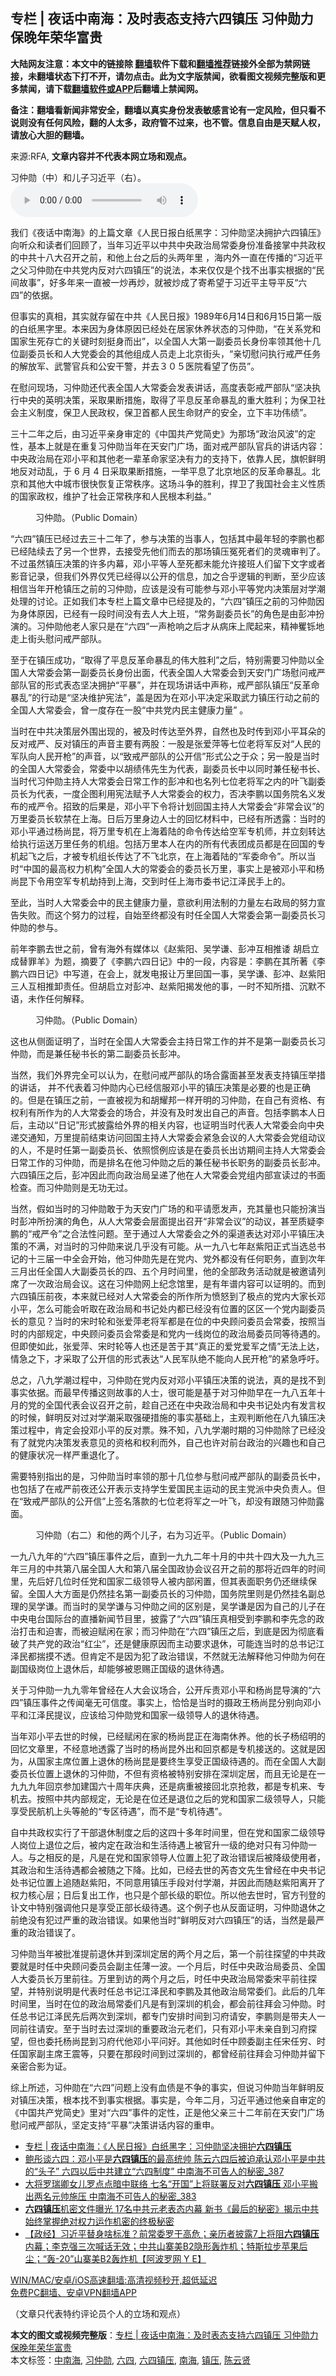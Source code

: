  <h2>专栏 | 夜话中南海：及时表态支持六四镇压 习仲勋力保晚年荣华富贵</h2> <p class="notice"><b>大陆网友注意：本文中的链接除 <a href="https://github.com/bannedbook/fanqiang" >翻墙</a>软件下载和<a href="https://github.com/killgcd/justmysocks/blob/master/README.md">翻墙推荐</a>链接外全部为禁网链接，未翻墙状态下打不开，请勿点击。此为文字版禁闻，欲看图文视频完整版和更多禁闻，请下载<a href="https://github.com/bannedbook/fanqiang">翻墙软件或APP</a>后翻墙上禁闻网。</p><p>备注：翻墙看新闻非常安全，翻墙以真实身份发表敏感言论有一定风险，但只看不说则没有任何风险，翻的人太多，政府管不过来，也不管。信息自由是天赋人权，请放心大胆的翻墙。</b></p>  <div class="entry"> <p>来源:RFA, <strong>文章内容并不代表本网立场和观点。</strong></p> <p>&#20064;&#20210;&#21195;&#65288;&#20013;&#65289;&#21644;&#20799;&#23376;&#20064;&#36817;&#24179;&#65288;&#21491;&#65289;&#12290;             <audio controls="controls" preload="metadata" src="https://www.rfa.org/mandarin/zhuanlan/yehuazhongnanhai/gx-06072021160348.html/@@stream" type="audio/mpeg"></audio></p> <p>&#25105;&#20204;&#12298;&#22812;&#35805;&#20013;&#21335;&#28023;&#12299;&#30340;&#19978;&#31687;&#25991;&#31456;&#12298;&#20154;&#27665;&#26085;&#25253;&#30333;&#32440;&#40657;&#23383;&#65306;&#20064;&#20210;&#21195;&#22362;&#20915;&#25317;&#25252;&#20845;&#22235;&#38215;&#21387;&#12299;&#21521;&#21548;&#20247;&#21644;&#35835;&#32773;&#20204;&#22238;&#39038;&#20102;&#65292;&#24403;&#24180;&#20064;&#36817;&#24179;&#20197;&#20013;&#20849;&#20013;&#22830;&#25919;&#27835;&#23616;&#24120;&#22996;&#36523;&#20221;&#20934;&#22791;&#25509;&#25484;&#20013;&#20849;&#25919;&#26435;&#30340;&#20013;&#20849;&#21313;&#20843;&#22823;&#21484;&#24320;&#20043;&#21069;&#65292;&#21644;&#20182;&#19978;&#21488;&#20043;&#21518;&#30340;&#22836;&#20004;&#24180;&#37324; &#65292;&#28023;&#20869;&#22806;&#19968;&#30452;&#22312;&#20256;&#25773;&#30340;&#8220;&#20064;&#36817;&#24179;&#20043;&#29238;&#20064;&#20210;&#21195;&#22312;&#20013;&#20849;&#20826;&#20869;&#21453;&#23545;&#20845;&#22235;&#38215;&#21387;&#8221;&#30340;&#35828;&#27861;&#65292;&#26412;&#26469;&#20165;&#20165;&#26159;&#20010;&#25214;&#19981;&#20986;&#20107;&#23454;&#26681;&#25454;&#30340;&#8220;&#27665;&#38388;&#25925;&#20107;&#8221;&#65292;&#22909;&#22810;&#24180;&#26469;&#19968;&#30452;&#34987;&#19968;&#28818;&#20877;&#28818;&#65292;&#23601;&#34987;&#28818;&#25104;&#20102;&#23492;&#24076;&#26395;&#20110;&#20064;&#36817;&#24179;&#20027;&#23548;&#24179;&#21453;&#8220;&#20845;&#22235;&#8221;&#30340;&#20381;&#25454;&#12290;</p> <p>&#20294;&#20107;&#23454;&#30340;&#30495;&#30456;&#65292;&#20854;&#23454;&#23601;&#23384;&#30041;&#22312;&#20013;&#20849;&#12298;&#20154;&#27665;&#26085;&#25253;&#12299;1989&#24180;6&#26376;14&#26085;&#21644;6&#26376;15&#26085;&#31532;&#19968;&#29256;&#30340;&#30333;&#32440;&#40657;&#23383;&#37324;&#12290;&#26412;&#26469;&#22240;&#20026;&#36523;&#20307;&#21407;&#22240;&#24050;&#32463;&#22788;&#22312;&#23621;&#23478;&#20241;&#20859;&#29366;&#24577;&#30340;&#20064;&#20210;&#21195;&#65292;&#8220;&#22312;&#20851;&#31995;&#20826;&#21644;&#22269;&#23478;&#29983;&#27515;&#23384;&#20129;&#30340;&#20851;&#38190;&#26102;&#21051;&#25402;&#36523;&#32780;&#20986;&#8221;&#65292;&#20197;&#20840;&#22269;&#20154;&#22823;&#31532;&#19968;&#21103;&#22996;&#21592;&#38271;&#36523;&#20221;&#29575;&#39046;&#20854;&#20182;&#21313;&#20960;&#20301;&#21103;&#22996;&#21592;&#38271;&#21644;&#20154;&#22823;&#20826;&#22996;&#20250;&#30340;&#20854;&#20182;&#32452;&#25104;&#20154;&#21592;&#36208;&#19978;&#21271;&#20140;&#34903;&#22836;&#65292;&#8220;&#20146;&#20999;&#24944;&#38382;&#25191;&#34892;&#25106;&#20005;&#20219;&#21153;&#30340;&#35299;&#25918;&#20891;&#12289;&#27494;&#35686;&#23448;&#20853;&#21644;&#20844;&#23433;&#24178;&#35686;&#65292;&#24182;&#21435;&#65299;&#65296;&#65301;&#21307;&#38498;&#30475;&#26395;&#20102;&#20260;&#21592;&#8221;&#12290;</p> <p>&#22312;&#24944;&#38382;&#29616;&#22330;&#65292;&#20064;&#20210;&#21195;&#36824;&#20195;&#34920;&#20840;&#22269;&#20154;&#22823;&#24120;&#22996;&#20250;&#21457;&#34920;&#35762;&#35805;&#65292;&#39640;&#24230;&#34920;&#24432;&#25106;&#20005;&#37096;&#38431;&#8220;&#22362;&#20915;&#25191;&#34892;&#20013;&#22830;&#30340;&#33521;&#26126;&#20915;&#31574;&#65292;&#37319;&#21462;&#26524;&#26029;&#25514;&#26045;&#65292;&#21462;&#24471;&#20102;&#24179;&#24687;&#21453;&#38761;&#21629;&#26292;&#20081;&#30340;&#37325;&#22823;&#32988;&#21033;&#65307;&#20026;&#20445;&#21355;&#31038;&#20250;&#20027;&#20041;&#21046;&#24230;&#65292;&#20445;&#21355;&#20154;&#27665;&#25919;&#26435;&#65292;&#20445;&#21355;&#39318;&#37117;&#20154;&#27665;&#29983;&#21629;&#36130;&#20135;&#30340;&#23433;&#20840;&#65292;&#31435;&#19979;&#20016;&#21151;&#20255;&#32489;&#8221;&#12290;</p> <p>&#19977;&#21313;&#20108;&#24180;&#20043;&#21518;&#65292;&#30001;&#20064;&#36817;&#24179;&#20146;&#36523;&#23457;&#23450;&#30340;&#12298;&#20013;&#22269;&#20849;&#20135;&#20826;&#31616;&#21490;&#12299;&#20026;&#37027;&#22330;&#8220;&#25919;&#27835;&#39118;&#27874;&#8221;&#30340;&#23450;&#24615;&#65292;&#22522;&#26412;&#19978;&#23601;&#26159;&#22312;&#37325;&#22797;&#20064;&#20210;&#21195;&#24403;&#24180;&#22312;&#22825;&#23433;&#38376;&#24191;&#22330;&#65292;&#38754;&#23545;&#25106;&#20005;&#37096;&#38431;&#23448;&#20853;&#30340;&#35762;&#35805;&#20869;&#23481;&#65306;&#20013;&#22830;&#25919;&#27835;&#23616;&#22312;&#37011;&#23567;&#24179;&#21644;&#20854;&#20182;&#32769;&#19968;&#36744;&#38761;&#21629;&#23478;&#22362;&#20915;&#26377;&#21147;&#30340;&#25903;&#25345;&#19979;&#65292;&#20381;&#38752;&#20154;&#27665;&#65292;&#26071;&#24092;&#40092;&#26126;&#22320;&#21453;&#23545;&#21160;&#20081;&#65292;&#20110; 6 &#26376; 4 &#26085;&#37319;&#21462;&#26524;&#26029;&#25514;&#26045;&#65292;&#19968;&#20030;&#24179;&#24687;&#20102;&#21271;&#20140;&#22320;&#21306;&#30340;&#21453;&#38761;&#21629;&#26292;&#20081;&#12290;&#21271;&#20140;&#21644;&#20854;&#20182;&#22823;&#20013;&#22478;&#24066;&#24456;&#24555;&#24674;&#22797;&#27491;&#24120;&#31209;&#24207;&#12290;&#36825;&#22330;&#26007;&#20105;&#30340;&#32988;&#21033;&#65292;&#25421;&#21355;&#20102;&#25105;&#22269;&#31038;&#20250;&#20027;&#20041;&#24615;&#36136;&#30340;&#22269;&#23478;&#25919;&#26435;&#65292;&#32500;&#25252;&#20102;&#31038;&#20250;&#27491;&#24120;&#31209;&#24207;&#21644;&#20154;&#27665;&#26681;&#26412;&#21033;&#30410;&#12290;&#8221;</p>  <p><figure> <figcaption>&#20064;&#20210;&#21195;&#12290;&#65288;Public Domain&#65289;</figcaption></figure> <p>&#8220;&#20845;&#22235;&#8221;&#38215;&#21387;&#24050;&#32463;&#36807;&#21435;&#19977;&#21313;&#20108;&#24180;&#20102;&#65292;&#21442;&#19982;&#20915;&#31574;&#30340;&#24403;&#20107;&#20154;&#65292;&#21253;&#25324;&#20854;&#20013;&#26368;&#24180;&#36731;&#30340;&#26446;&#40527;&#20063;&#37117;&#24050;&#32463;&#38470;&#32493;&#21435;&#20102;&#21478;&#19968;&#20010;&#19990;&#30028;&#65292;&#21435;&#25509;&#21463;&#20808;&#20182;&#20204;&#32780;&#21435;&#30340;&#37027;&#22330;&#38215;&#21387;&#20900;&#27515;&#32773;&#20204;&#30340;&#28789;&#39746;&#23457;&#21028;&#20102;&#12290;&#19981;&#36807;&#34429;&#28982;&#38215;&#21387;&#20915;&#31574;&#30340;&#35768;&#22810;&#20869;&#24149;&#65292;&#37011;&#23567;&#24179;&#31561;&#20154;&#33267;&#27515;&#37117;&#26410;&#33021;&#20801;&#35768;&#25509;&#29677;&#20154;&#20204;&#30041;&#19979;&#25991;&#23383;&#25110;&#32773;&#24433;&#38899;&#35760;&#24405;&#65292;&#20294;&#25105;&#20204;&#22806;&#30028;&#20165;&#20973;&#24050;&#32463;&#24471;&#20197;&#20844;&#24320;&#30340;&#20449;&#24687;&#65292;&#21152;&#20043;&#21512;&#20046;&#36923;&#36753;&#30340;&#21028;&#26029;&#65292;&#33267;&#23569;&#24212;&#35813;&#30456;&#20449;&#24403;&#24180;&#24320;&#26538;&#38215;&#21387;&#20043;&#21069;&#30340;&#20064;&#20210;&#21195;&#65292;&#24212;&#35813;&#26159;&#27809;&#26377;&#21487;&#33021;&#21442;&#19982;&#37011;&#23567;&#24179;&#31561;&#20826;&#20869;&#20915;&#31574;&#23618;&#23545;&#23398;&#28526;&#22788;&#29702;&#30340;&#35752;&#35770;&#12290;&#27491;&#22914;&#25105;&#20204;&#26412;&#19987;&#26639;&#19978;&#31687;&#25991;&#31456;&#20013;&#24050;&#32463;&#25552;&#21450;&#30340;&#65292;&#8220;&#20845;&#22235;&#8221;&#38215;&#21387;&#20043;&#21069;&#30340;&#20064;&#20210;&#21195;&#22240;&#20026;&#36523;&#20307;&#21407;&#22240;&#65292;&#24050;&#32463;&#26377;&#19968;&#27573;&#26102;&#38388;&#27809;&#26377;&#21435;&#20154;&#22823;&#19978;&#29677;&#65292;&#8220;&#24120;&#21153;&#21103;&#22996;&#21592;&#38271;&#8221;&#30340;&#35282;&#33394;&#26159;&#30001;&#24429;&#20914;&#25198;&#28436;&#30340;&#12290;&#20064;&#20210;&#21195;&#20182;&#32769;&#20154;&#23478;&#21482;&#26159;&#22312;&#8220;&#20845;&#22235;&#8221;&#19968;&#22768;&#26538;&#21709;&#20043;&#21518;&#25165;&#20174;&#30149;&#24202;&#19978;&#29228;&#36215;&#26469;&#65292;&#31934;&#31070;&#30669;&#38084;&#22320;&#36208;&#19978;&#34903;&#22836;&#24944;&#38382;&#25106;&#20005;&#37096;&#38431;&#12290;</p> <p>&#33267;&#20110;&#22312;&#38215;&#21387;&#25104;&#21151;&#65292;&#8220;&#21462;&#24471;&#20102;&#24179;&#24687;&#21453;&#38761;&#21629;&#26292;&#20081;&#30340;&#20255;&#22823;&#32988;&#21033;&#8221;&#20043;&#21518;&#65292;&#29305;&#21035;&#38656;&#35201;&#20064;&#20210;&#21195;&#20197;&#20840;&#22269;&#20154;&#22823;&#24120;&#22996;&#20250;&#31532;&#19968;&#21103;&#22996;&#21592;&#38271;&#36523;&#20221;&#20986;&#38754;&#65292;&#20195;&#34920;&#20840;&#22269;&#20154;&#22823;&#24120;&#22996;&#20250;&#21040;&#22825;&#23433;&#38376;&#24191;&#22330;&#24944;&#38382;&#25106;&#20005;&#37096;&#38431;&#23448;&#30340;&#24418;&#24335;&#34920;&#24577;&#22362;&#20915;&#25317;&#25252;&#8220;&#24179;&#26292;&#8221;&#65292;&#24182;&#22312;&#29616;&#22330;&#35762;&#35805;&#20013;&#22768;&#31216;&#65292;&#25106;&#20005;&#37096;&#38431;&#38215;&#21387;&#8220;&#21453;&#38761;&#21629;&#26292;&#20081;&#8221;&#30340;&#34892;&#21160;&#26159;&#8220;&#22362;&#20915;&#32500;&#25252;&#23466;&#27861;&#8221;&#65292;&#30422;&#26159;&#22240;&#20026;&#22312;&#37011;&#23567;&#24179;&#20915;&#23450;&#37319;&#21462;&#27494;&#21147;&#38215;&#21387;&#34892;&#21160;&#20043;&#21069;&#30340;&#20840;&#22269;&#20154;&#22823;&#24120;&#22996;&#20250;&#65292;&#26366;&#19968;&#24230;&#23384;&#22312;&#19968;&#32929;&#8220;&#20013;&#20849;&#20826;&#20869;&#27665;&#20027;&#20581;&#24247;&#21147;&#37327;&#8221; &#12290;</p> <p>&#24403;&#26102;&#22312;&#20013;&#20849;&#20915;&#31574;&#23618;&#22806;&#22260;&#20986;&#29616;&#30340;&#65292;&#34987;&#21450;&#26102;&#20256;&#36798;&#33267;&#22806;&#30028;&#65292;&#33258;&#28982;&#20063;&#21450;&#26102;&#20256;&#21040;&#37011;&#23567;&#24179;&#32819;&#26421;&#30340;&#21453;&#23545;&#25106;&#20005;&#12289;&#21453;&#23545;&#38215;&#21387;&#30340;&#22768;&#38899;&#20027;&#35201;&#26377;&#20004;&#32929;&#65306;&#19968;&#32929;&#26159;&#24352;&#29233;&#33805;&#31561;&#19971;&#20301;&#32769;&#23558;&#20891;&#21453;&#23545;&#8220;&#20154;&#27665;&#30340;&#20891;&#38431;&#21521;&#20154;&#27665;&#24320;&#26538;&#8221;&#30340;&#22768;&#38899;&#65292;&#20197;&#8220;&#33268;&#25106;&#20005;&#37096;&#38431;&#30340;&#20844;&#24320;&#20449;&#8221;&#24418;&#24335;&#20844;&#20043;&#20110;&#20247;&#65307;&#21478;&#19968;&#32929;&#26159;&#24403;&#26102;&#30340;&#20840;&#22269;&#20154;&#22823;&#24120;&#22996;&#20250;&#65292;&#24120;&#22996;&#20013;&#20197;&#32993;&#32489;&#20255;&#20808;&#29983;&#20026;&#20195;&#34920;&#65292;&#21103;&#22996;&#21592;&#38271;&#20013;&#20197;&#21516;&#26102;&#20860;&#20219;&#31192;&#20070;&#38271;&#12289;&#24403;&#26102;&#20195;&#20064;&#20210;&#21195;&#20027;&#25345;&#20154;&#22823;&#24120;&#22996;&#20250;&#26085;&#24120;&#24037;&#20316;&#30340;&#24429;&#20914;&#21644;&#20063;&#21517;&#21015;&#19971;&#20301;&#32769;&#23558;&#20891;&#20043;&#20869;&#30340;&#21494;&#39134;&#21103;&#22996;&#21592;&#38271;&#20026;&#20195;&#34920;&#65292;&#19968;&#24230;&#20225;&#22270;&#21033;&#29992;&#23466;&#27861;&#36171;&#20104;&#20154;&#22823;&#24120;&#22996;&#20250;&#30340;&#26435;&#21147;&#65292;&#21542;&#20915;&#26446;&#40527;&#20197;&#22269;&#21153;&#38498;&#21517;&#20041;&#21457;&#24067;&#30340;&#25106;&#20005;&#20196;&#12290;&#25307;&#33268;&#30340;&#21518;&#26524;&#26159;&#65292;&#37011;&#23567;&#24179;&#19979;&#20196;&#23558;&#35745;&#21010;&#22238;&#22269;&#20027;&#25345;&#20154;&#22823;&#24120;&#22996;&#20250;&#8220;&#38750;&#24120;&#20250;&#35758;&#8221;&#30340;&#19975;&#37324;&#22996;&#21592;&#38271;&#36719;&#31105;&#22312;&#19978;&#28023;&#12290;&#26085;&#21518;&#19975;&#37324;&#36523;&#36793;&#20154;&#22763;&#30340;&#22238;&#24518;&#26448;&#26009;&#20013;&#65292;&#24050;&#32463;&#26377;&#25152;&#36879;&#38706;&#65306;&#24403;&#26102;&#30340;&#37011;&#23567;&#24179;&#36890;&#36807;&#26472;&#23578;&#26118;&#65292;&#23558;&#19975;&#37324;&#19987;&#26426;&#22312;&#19978;&#28023;&#30528;&#38470;&#30340;&#21629;&#20196;&#20256;&#36798;&#32473;&#31354;&#20891;&#19987;&#26426;&#24072;&#65292;&#24182;&#31435;&#21051;&#36716;&#36798;&#32473;&#25191;&#34892;&#36816;&#36865;&#19975;&#37324;&#20219;&#21153;&#30340;&#26426;&#32452;&#12290;&#21253;&#25324;&#19975;&#37324;&#26412;&#20154;&#22312;&#20869;&#30340;&#25152;&#26377;&#20195;&#34920;&#22242;&#25104;&#21592;&#37117;&#26159;&#22312;&#22238;&#22269;&#30340;&#19987;&#26426;&#36215;&#39134;&#20043;&#21518;&#65292;&#25165;&#34987;&#19987;&#26426;&#32452;&#38271;&#20256;&#36798;&#20102;&#19981;&#39134;&#21271;&#20140;&#65292;&#22312;&#19978;&#28023;&#30528;&#38470;&#30340;&#8220;&#20891;&#22996;&#21629;&#20196;&#8221;&#12290;&#25152;&#20197;&#24403;&#26102;&#8220;&#20013;&#22269;&#30340;&#26368;&#39640;&#26435;&#21147;&#26426;&#26500;&#8221;&#20840;&#22269;&#20154;&#22823;&#30340;&#24120;&#22996;&#20250;&#30340;&#22996;&#21592;&#38271;&#19975;&#37324;&#65292;&#20107;&#23454;&#19978;&#26159;&#34987;&#37011;&#23567;&#24179;&#21644;&#26472;&#23578;&#26118;&#19979;&#20196;&#29992;&#31354;&#20891;&#19987;&#26426;&#21163;&#25345;&#21040;&#19978;&#28023;&#65292;&#20132;&#21040;&#26102;&#20219;&#19978;&#28023;&#24066;&#22996;&#20070;&#35760;&#27743;&#27901;&#27665;&#25163;&#19978;&#30340;&#12290;</p> <p>&#33267;&#27492;&#65292;&#24403;&#26102;&#20154;&#22823;&#24120;&#22996;&#20250;&#20013;&#30340;&#27665;&#20027;&#20581;&#24247;&#21147;&#37327;&#65292;&#24847;&#27442;&#21033;&#29992;&#27861;&#21046;&#30340;&#21147;&#37327;&#24038;&#21491;&#25919;&#23616;&#30340;&#21162;&#21147;&#23459;&#21578;&#22833;&#36133;&#12290;&#32780;&#36825;&#20010;&#21162;&#21147;&#30340;&#36807;&#31243;&#65292;&#33258;&#22987;&#33267;&#32456;&#37117;&#27809;&#26377;&#26102;&#20219;&#20840;&#22269;&#20154;&#22823;&#24120;&#22996;&#20250;&#31532;&#19968;&#21103;&#22996;&#21592;&#38271;&#20064;&#20210;&#21195;&#30340;&#21442;&#19982;&#12290;</p> <p>&#21069;&#24180;&#26446;&#40527;&#21435;&#19990;&#20043;&#21069;&#65292;&#26366;&#26377;&#28023;&#22806;&#26377;&#23186;&#20307;&#20197;&#12298;&#36213;&#32043;&#38451;&#12289;&#21556;&#23398;&#35878;&#12289;&#24429;&#20914;&#20114;&#30456;&#25512;&#35839; &#32993;&#21551;&#31435;&#25104;&#26367;&#32618;&#32650;&#12299;&#20026;&#39064;&#65292;&#25688;&#35201;&#20102;&#12298;&#26446;&#40527;&#20845;&#22235;&#26085;&#35760;&#12299;&#20013;&#30340;&#19968;&#27573;&#65292;&#20869;&#23481;&#26159;&#65306;&#26446;&#40527;&#22312;&#20854;&#25152;&#33879;&#12298;&#26446;&#40527;&#20845;&#22235;&#26085;&#35760;&#12299;&#20013;&#20889;&#36947;&#65292;&#22312;&#20250;&#19978;&#65292;&#23601;&#21457;&#30005;&#25253;&#35753;&#19975;&#37324;&#22238;&#22269;&#19968;&#20107;&#65292;&#21556;&#23398;&#35878;&#12289;&#24429;&#20914;&#12289;&#36213;&#32043;&#38451;&#19977;&#20154;&#20114;&#30456;&#25512;&#21368;&#36131;&#20219;&#12290;&#20294;&#32993;&#21551;&#31435;&#23545;&#24429;&#20914;&#12289;&#36213;&#32043;&#38451;&#25581;&#21457;&#20182;&#30340;&#20107;&#65292;&#19968;&#26102;&#19981;&#30693;&#25152;&#25514;&#12289;&#27785;&#40664;&#19981;&#35821;&#65292;&#26410;&#20316;&#20219;&#20309;&#35299;&#37322;&#12290;</p> <p><figure> <figcaption>&#20064;&#20210;&#21195;&#12290;&#65288;Public Domain&#65289;</figcaption></figure> <p>&#36825;&#20063;&#20174;&#20391;&#38754;&#35777;&#26126;&#20102;&#65292;&#24403;&#26102;&#22312;&#20840;&#22269;&#20154;&#22823;&#24120;&#22996;&#20250;&#20027;&#25345;&#26085;&#24120;&#24037;&#20316;&#30340;&#24182;&#19981;&#26159;&#31532;&#19968;&#21103;&#22996;&#21592;&#38271;&#20064;&#20210;&#21195;&#65292;&#32780;&#26159;&#20860;&#20219;&#31192;&#20070;&#38271;&#30340;&#31532;&#20108;&#21103;&#22996;&#21592;&#38271;&#24429;&#20914;&#12290;</p>  <p>&#24403;&#28982;&#65292;&#25105;&#20204;&#22806;&#30028;&#23436;&#20840;&#21487;&#20197;&#35748;&#20026;&#65292;&#22312;&#24944;&#38382;&#25106;&#20005;&#37096;&#38431;&#30340;&#22330;&#21512;&#38706;&#38754;&#29978;&#33267;&#21457;&#34920;&#25903;&#25345;&#38215;&#21387;&#20030;&#25514;&#30340;&#35762;&#35805;&#65292; &#24182;&#19981;&#20195;&#34920;&#30528;&#20064;&#20210;&#21195;&#20869;&#24515;&#24050;&#32463;&#20449;&#26381;&#37011;&#23567;&#24179;&#30340;&#38215;&#21387;&#20915;&#31574;&#26159;&#24517;&#35201;&#30340;&#20063;&#26159;&#27491;&#30830;&#30340;&#12290;&#20294;&#26159;&#22312;&#38215;&#21387;&#20043;&#21069;&#65292;&#19968;&#30452;&#34987;&#35270;&#20026;&#21644;&#32993;&#32768;&#37030;&#19968;&#26679;&#24320;&#26126;&#30340;&#20064;&#20210;&#21195;&#65292;&#22312;&#33258;&#24049;&#26377;&#36164;&#26684;&#12289;&#26377;&#26435;&#21033;&#26377;&#25152;&#20316;&#20026;&#30340;&#20154;&#22823;&#24120;&#22996;&#20250;&#30340;&#22330;&#21512;&#65292;&#24182;&#27809;&#26377;&#21450;&#26102;&#21457;&#20986;&#33258;&#24049;&#30340;&#22768;&#38899;&#12290;&#21253;&#25324;&#26446;&#40527;&#26412;&#20154;&#26085;&#21518;&#65292;&#20027;&#21160;&#20197;&#8220;&#26085;&#35760;&#8221;&#24418;&#24335;&#25259;&#38706;&#32473;&#22806;&#30028;&#30340;&#30456;&#20851;&#20869;&#23481;&#65292;&#20063;&#35777;&#26126;&#24403;&#26102;&#20195;&#34920;&#20154;&#22823;&#24120;&#22996;&#20250;&#21521;&#20013;&#22830;&#36882;&#20132;&#36890;&#30693;&#65292;&#19975;&#37324;&#25552;&#21069;&#32467;&#26463;&#35775;&#38382;&#22238;&#22269;&#20027;&#25345;&#20154;&#22823;&#24120;&#22996;&#20250;&#32039;&#24613;&#20250;&#35758;&#30340;&#20154;&#22823;&#24120;&#22996;&#20250;&#20826;&#32452;&#21160;&#35758;&#30340;&#20154;&#65292;&#19981;&#26159;&#26102;&#20219;&#31532;&#19968;&#21103;&#22996;&#21592;&#38271;&#12289;&#20381;&#29031;&#24815;&#20363;&#24212;&#35813;&#26159;&#22312;&#22996;&#21592;&#38271;&#20986;&#35775;&#26399;&#38388;&#20027;&#25345;&#20154;&#22823;&#24120;&#22996;&#20250;&#26085;&#24120;&#24037;&#20316;&#30340;&#20064;&#20210;&#21195;&#65292;&#32780;&#26159;&#25490;&#21517;&#22312;&#20182;&#20064;&#20210;&#21195;&#20043;&#21518;&#30340;&#20860;&#20219;&#31192;&#20070;&#38271;&#32844;&#21153;&#30340;&#21103;&#22996;&#21592;&#38271;&#24429;&#20914;&#12290;&#20845;&#22235;&#38215;&#21387;&#20043;&#21518;&#65292;&#24429;&#20914;&#22240;&#27492;&#32780;&#21521;&#25919;&#27835;&#23616;&#21576;&#36882;&#20102;&#20182;&#22312;&#20154;&#22823;&#24120;&#22996;&#20250;&#20826;&#32452;&#20869;&#37096;&#23459;&#35835;&#36807;&#30340;&#20070;&#38754;&#26816;&#26597;&#12290;&#32780;&#20064;&#20210;&#21195;&#21017;&#26159;&#26080;&#21151;&#26080;&#36807;&#12290;</p> <p>&#24403;&#28982;&#65292;&#20551;&#22914;&#24403;&#26102;&#30340;&#20064;&#20210;&#21195;&#25954;&#20110;&#20026;&#22825;&#23433;&#38376;&#24191;&#22330;&#30340;&#21644;&#24179;&#35831;&#24895;&#21457;&#22768;&#65292;&#20805;&#20854;&#37327;&#20063;&#21482;&#33021;&#25198;&#28436;&#24403;&#26102;&#24429;&#20914;&#25152;&#25198;&#28436;&#30340;&#35282;&#33394;&#65292;&#20174;&#20154;&#22823;&#24120;&#22996;&#20250;&#23618;&#38754;&#25552;&#20986;&#21484;&#24320;&#8220;&#38750;&#24120;&#20250;&#35758;&#8221;&#30340;&#21160;&#35758;&#65292;&#29978;&#33267;&#36136;&#30097;&#26446;&#40527;&#30340;&#8220;&#25106;&#20005;&#20196;&#8221;&#20043;&#21512;&#27861;&#24615;&#38382;&#39064;&#12290;&#33267;&#20110;&#36890;&#36807;&#20154;&#22823;&#24120;&#22996;&#20250;&#20043;&#22806;&#30340;&#28192;&#36947;&#34920;&#36798;&#23545;&#37011;&#23567;&#24179;&#38215;&#21387;&#20915;&#31574;&#30340;&#19981;&#28385;&#65292;&#23545;&#24403;&#26102;&#30340;&#20064;&#20210;&#21195;&#26469;&#35828;&#20960;&#20046;&#27809;&#26377;&#21487;&#33021;&#12290;&#20174;&#19968;&#20061;&#20843;&#19971;&#24180;&#36213;&#32043;&#38451;&#27491;&#24335;&#24403;&#36873;&#24635;&#20070;&#35760;&#30340;&#21313;&#19977;&#23626;&#19968;&#20013;&#20840;&#20250;&#24320;&#22987;&#65292;&#20182;&#20064;&#20210;&#21195;&#20808;&#26159;&#22312;&#20826;&#20869;&#12289;&#20826;&#22806;&#37117;&#27809;&#26377;&#20219;&#20309;&#32844;&#21153;&#65292;&#30452;&#21040;&#27425;&#24180;&#19977;&#26376;&#20986;&#20219;&#20840;&#22269;&#20154;&#22823;&#21103;&#22996;&#21592;&#38271;&#30340;&#22235;&#12289;&#20116;&#20010;&#26376;&#26102;&#38388;&#37324;&#65292;&#20182;&#30340;&#20840;&#37096;&#25919;&#21153;&#27963;&#21160;&#23601;&#26159;&#34987;&#36992;&#35831;&#21015;&#24109;&#20102;&#19968;&#27425;&#25919;&#27835;&#23616;&#20250;&#35758;&#12290;&#36825;&#22312;&#20064;&#20210;&#21195;&#32593;&#19978;&#32426;&#24565;&#39302;&#37324;&#65292;&#26159;&#26377;&#24180;&#35889;&#20869;&#23481;&#21487;&#20197;&#35777;&#26126;&#30340;&#12290;&#32780;&#21040;&#20845;&#22235;&#38215;&#21387;&#21069;&#22812;&#65292;&#26412;&#26469;&#23601;&#24050;&#32463;&#23545;&#20154;&#22823;&#24120;&#22996;&#20250;&#30340;&#25152;&#20316;&#25152;&#20026;&#24868;&#24594;&#21040;&#20102;&#26497;&#28857;&#30340;&#20826;&#20869;&#22823;&#23478;&#38271;&#37011;&#23567;&#24179;&#65292;&#24590;&#20040;&#21487;&#33021;&#20250;&#21548;&#21462;&#22312;&#25919;&#27835;&#23616;&#21644;&#20070;&#35760;&#22788;&#20869;&#37117;&#24050;&#32463;&#27809;&#26377;&#20301;&#32622;&#30340;&#21306;&#21306;&#19968;&#20010;&#20826;&#20869;&#21103;&#22996;&#21592;&#38271;&#30340;&#24847;&#35265;&#65311;&#24403;&#26102;&#30340;&#23435;&#26102;&#36718;&#21644;&#24352;&#29233;&#33805;&#32769;&#23558;&#20891;&#37117;&#26159;&#22312;&#20301;&#30340;&#20013;&#22830;&#39038;&#38382;&#22996;&#21592;&#20250;&#24120;&#22996;&#65292;&#25353;&#29031;&#24403;&#26102;&#30340;&#20869;&#37096;&#35268;&#23450;&#65292;&#20013;&#22830;&#39038;&#38382;&#22996;&#21592;&#20250;&#24120;&#22996;&#26159;&#21644;&#20826;&#20869;&#19968;&#32447;&#23703;&#20301;&#30340;&#25919;&#27835;&#23616;&#22996;&#21592;&#21516;&#31561;&#24453;&#36935;&#30340;&#12290;&#20294;&#21363;&#20351;&#22914;&#27492;&#65292;&#24352;&#29233;&#33805;&#12289;&#23435;&#26102;&#36718;&#31561;&#20154;&#20063;&#36824;&#26159;&#33510;&#20110;&#20854;&#8220;&#30495;&#27491;&#30340;&#29233;&#20826;&#29233;&#20891;&#20043;&#24773;&#8221;&#26080;&#27861;&#19978;&#36798;&#65292;&#24773;&#24613;&#20043;&#19979;&#65292;&#25165;&#37319;&#21462;&#20102;&#20844;&#24320;&#20449;&#30340;&#24418;&#24335;&#34920;&#36798;&#8220;&#20154;&#27665;&#20891;&#38431;&#32477;&#19981;&#33021;&#21521;&#20154;&#27665;&#24320;&#26538;&#8221;&#30340;&#32039;&#24613;&#21628;&#21505;&#12290;</p> <p>&#24635;&#20043;&#65292;&#20843;&#20061;&#23398;&#28526;&#36807;&#31243;&#20013;&#65292;&#20064;&#20210;&#21195;&#22312;&#20826;&#20869;&#21453;&#23545;&#37011;&#23567;&#24179;&#38215;&#21387;&#20915;&#31574;&#30340;&#35828;&#27861;&#65292;&#30495;&#30340;&#26159;&#25214;&#19981;&#21040;&#20107;&#23454;&#20381;&#25454;&#12290;&#32780;&#26368;&#26089;&#20256;&#25773;&#36825;&#21017;&#25925;&#20107;&#30340;&#20154;&#22763;&#65292;&#24456;&#21487;&#33021;&#26159;&#22522;&#20110;&#23545;&#20064;&#20210;&#21195;&#26089;&#22312;&#19968;&#20061;&#20843;&#20116;&#24180;&#21313;&#26376;&#30340;&#20826;&#30340;&#20840;&#22269;&#20195;&#34920;&#20250;&#35758;&#21484;&#24320;&#20043;&#21069;&#65292;&#36225;&#33258;&#24049;&#36824;&#22312;&#20013;&#22830;&#25919;&#27835;&#23616;&#21644;&#20013;&#22830;&#20070;&#35760;&#22788;&#20869;&#26377;&#21457;&#35328;&#26435;&#30340;&#26102;&#20505;&#65292;&#40092;&#26126;&#21453;&#23545;&#36807;&#23545;&#23398;&#28526;&#37319;&#21462;&#24378;&#30828;&#25514;&#26045;&#30340;&#20107;&#23454;&#22522;&#30784;&#19978;&#65292;&#20027;&#35266;&#21028;&#26029;&#20182;&#22312;&#20843;&#20061;&#38215;&#21387;&#20915;&#31574;&#36807;&#31243;&#20013;&#65292;&#32943;&#23450;&#20250;&#25237;&#37011;&#23567;&#24179;&#30340;&#21453;&#23545;&#31080;&#12290;&#27530;&#19981;&#30693;&#65292;&#20843;&#20061;&#23398;&#28526;&#26102;&#26399;&#30340;&#20064;&#20210;&#21195;&#38500;&#20102;&#24050;&#32463;&#27809;&#26377;&#20102;&#23601;&#20826;&#20869;&#20915;&#31574;&#21457;&#34920;&#24847;&#35265;&#30340;&#36164;&#26684;&#21644;&#26435;&#21033;&#32780;&#22806;&#65292;&#33258;&#24049;&#20063;&#35768;&#23545;&#21069;&#21488;&#25919;&#27835;&#30340;&#20852;&#36259;&#20063;&#21644;&#33258;&#24049;&#30340;&#20581;&#24247;&#29366;&#20917;&#19968;&#26679;&#20005;&#37325;&#36864;&#21270;&#20102;&#12290;</p> <p>&#38656;&#35201;&#29305;&#21035;&#25351;&#20986;&#30340;&#26159;&#65292;&#20064;&#20210;&#21195;&#24403;&#26102;&#29575;&#39046;&#30340;&#37027;&#21313;&#20960;&#20301;&#21442;&#19982;&#24944;&#38382;&#25106;&#20005;&#37096;&#38431;&#30340;&#21103;&#22996;&#21592;&#38271;&#20013;&#65292;&#20063;&#21253;&#25324;&#20102;&#22312;&#25106;&#20005;&#21069;&#22812;&#36824;&#20844;&#24320;&#34920;&#31034;&#25903;&#25345;&#23398;&#29983;&#29233;&#22269;&#27665;&#20027;&#36816;&#21160;&#30340;&#27665;&#20027;&#20826;&#27966;&#20013;&#22830;&#36127;&#36131;&#20154;&#12290;&#20294;&#22312;&#8220;&#33268;&#25106;&#20005;&#37096;&#38431;&#30340;&#20844;&#24320;&#20449;&#8221;&#19978;&#31614;&#21517;&#33853;&#27454;&#30340;&#19971;&#20301;&#32769;&#23558;&#20891;&#20043;&#19968;&#21494;&#39134;&#65292;&#21364;&#27809;&#26377;&#36319;&#38543;&#20064;&#20210;&#21195;&#38706;&#38754;&#12290;</p> <p><figure> <figcaption>&#20064;&#20210;&#21195;&#65288;&#21491;&#20108;&#65289;&#21644;&#20182;&#30340;&#20004;&#20010;&#20799;&#23376;&#65292;&#21491;&#20026;&#20064;&#36817;&#24179;&#12290;&#65288;Public Domain&#65289;</figcaption></figure> <p>&#19968;&#20061;&#20843;&#20061;&#24180;&#30340;&#8220;&#20845;&#22235;&#8221;&#38215;&#21387;&#20107;&#20214;&#20043;&#21518;&#65292;&#30452;&#21040;&#19968;&#20061;&#20061;&#20108;&#24180;&#21313;&#26376;&#30340;&#20013;&#20849;&#21313;&#22235;&#22823;&#21450;&#19968;&#20061;&#20061;&#19977;&#24180;&#19977;&#26376;&#30340;&#20013;&#20849;&#31532;&#20843;&#23626;&#20840;&#22269;&#20154;&#22823;&#21644;&#31532;&#20843;&#23626;&#20840;&#22269;&#25919;&#21327;&#20250;&#35758;&#21484;&#24320;&#20043;&#21069;&#30340;&#37027;&#23558;&#36817;&#22235;&#24180;&#30340;&#26102;&#38388;&#37324;&#65292;&#20808;&#21518;&#22909;&#20960;&#20301;&#26102;&#20219;&#20826;&#21644;&#22269;&#23478;&#20108;&#32423;&#39046;&#23548;&#20154;&#34987;&#20869;&#37096;&#38386;&#32622;&#65292;&#20294;&#20854;&#34920;&#38754;&#32844;&#21153;&#20173;&#36824;&#32487;&#32493;&#20445;&#30041;&#12290;&#20840;&#22269;&#20154;&#22823;&#26041;&#38754;&#26159;&#20173;&#28982;&#25346;&#21517;&#31532;&#19968;&#21103;&#22996;&#21592;&#38271;&#30340;&#20064;&#20210;&#21195;&#65292;&#22269;&#21153;&#38498;&#37324;&#21017;&#26159;&#20173;&#28982;&#25346;&#21517;&#21103;&#24635;&#29702;&#30340;&#21556;&#23398;&#35878;&#12290;&#32780;&#24403;&#26102;&#30340;&#21556;&#23398;&#35878;&#19982;&#20064;&#20210;&#21195;&#20043;&#38388;&#30340;&#21306;&#21035;&#26159;&#65292;&#21556;&#23398;&#35878;&#26159;&#22240;&#20026;&#33258;&#24049;&#30340;&#20799;&#23376;&#22312;&#20013;&#22830;&#30005;&#21488;&#22269;&#38469;&#21488;&#30340;&#30452;&#25773;&#26032;&#38395;&#33410;&#30446;&#37324;&#65292;&#25259;&#38706;&#20102;&#8220;&#20845;&#22235;&#8221;&#38215;&#21387;&#30495;&#30456;&#21463;&#21040;&#26446;&#40527;&#21644;&#26446;&#20808;&#24565;&#30340;&#25919;&#27835;&#25171;&#20987;&#21644;&#36843;&#23475;&#65292;&#32780;&#34987;&#36843;&#36171;&#38386;&#22312;&#23478;&#65307;&#32780;&#20064;&#20210;&#21195;&#22312;&#8220;&#20845;&#22235;&#8221;&#38215;&#21387;&#20043;&#21518;&#65292;&#21040;&#24213;&#26159;&#22240;&#20026;&#24443;&#24213;&#30475;&#30772;&#20102;&#20849;&#20135;&#20826;&#30340;&#25919;&#27835;&#8220;&#32418;&#23576;&#8221;&#65292;&#36824;&#26159;&#20581;&#24247;&#21407;&#22240;&#32780;&#20027;&#21160;&#35201;&#27714;&#36864;&#20241;&#65292;&#21487;&#33021;&#36830;&#24403;&#26102;&#30340;&#24635;&#20070;&#35760;&#27743;&#27901;&#27665;&#37117;&#25571;&#25720;&#19981;&#36879;&#12290;&#20294;&#32943;&#23450;&#19981;&#26159;&#22240;&#20026;&#29359;&#20102;&#25919;&#27835;&#38169;&#35823;&#65292;&#19981;&#28982;&#23601;&#26080;&#27861;&#35299;&#37322;&#20182;&#20064;&#20210;&#21195;&#20026;&#20309;&#22312;&#21103;&#22269;&#32423;&#23703;&#20301;&#19978;&#36864;&#20241;&#21518;&#65292;&#21364;&#33021;&#22815;&#34987;&#24681;&#36176;&#27491;&#22269;&#32423;&#30340;&#36864;&#20241;&#24453;&#36935;&#12290;</p> <p>&#20851;&#20110;&#20064;&#20210;&#21195;&#19968;&#20061;&#20061;&#38646;&#24180;&#26366;&#32463;&#22312;&#20154;&#22823;&#20250;&#35758;&#22330;&#21512;&#65292;&#20844;&#24320;&#26021;&#36131;&#37011;&#23567;&#24179;&#21644;&#26472;&#23578;&#26118;&#23548;&#28436;&#30340;&#8220;&#20845;&#22235;&#8221;&#38215;&#21387;&#20107;&#20214;&#20043;&#20256;&#38395;&#27627;&#26080;&#21487;&#20449;&#24230;&#12290;&#20107;&#23454;&#19978;&#65292;&#24688;&#24688;&#26159;&#24403;&#26102;&#30340;&#25668;&#25919;&#29579;&#26472;&#23578;&#26118;&#20998;&#21035;&#21521;&#37011;&#23567;&#24179;&#21644;&#27743;&#27901;&#27665;&#25552;&#35758;&#65292;&#24212;&#35813;&#32473;&#20064;&#20210;&#21195;&#20826;&#21644;&#22269;&#23478;&#19968;&#32423;&#39046;&#23548;&#20154;&#30340;&#36864;&#20241;&#24453;&#36935;&#12290;</p>  <p>&#24403;&#24180;&#37011;&#23567;&#24179;&#21435;&#19990;&#30340;&#26102;&#20505;&#65292;&#24050;&#32463;&#36171;&#38386;&#22312;&#23478;&#30340;&#26472;&#23578;&#26118;&#27491;&#22312;&#28023;&#21335;&#20241;&#20859;&#12290;&#20182;&#30340;&#38271;&#23376;&#26472;&#32461;&#26126;&#30340;&#22238;&#24518;&#25991;&#31456;&#37324;&#65292;&#19981;&#32463;&#24847;&#22320;&#36879;&#38706;&#20102;&#24403;&#26102;&#30340;&#26472;&#23578;&#26118;&#22806;&#20986;&#21644;&#22238;&#20140;&#37117;&#26159;&#19987;&#26426;&#25509;&#36865;&#30340;&#12290;&#36825;&#23601;&#26159;&#22240;&#20026;&#65292;&#20174;&#22269;&#23478;&#20027;&#24109;&#20301;&#32622;&#19978;&#36864;&#20241;&#30340;&#26472;&#23578;&#26118;&#26159;&#35201;&#32456;&#29983;&#20139;&#21463;&#27491;&#22269;&#32423;&#24453;&#36935;&#30340;&#12290;&#32780;&#22312;&#20840;&#22269;&#20154;&#22823;&#21103;&#22996;&#21592;&#38271;&#20301;&#32622;&#19978;&#36864;&#20241;&#30340;&#20064;&#20210;&#21195;&#65292;&#19981;&#20294;&#26377;&#36164;&#26684;&#34987;&#29305;&#21035;&#23433;&#25490;&#22312;&#28145;&#22323;&#23450;&#23621;&#65292;&#32780;&#19988;&#26080;&#35770;&#26159;&#22312;&#19968;&#20061;&#20061;&#20061;&#24180;&#22238;&#20140;&#21442;&#21152;&#24314;&#22269;&#20845;&#21313;&#21608;&#24180;&#24198;&#20856;&#65292;&#36824;&#26159;&#30149;&#37325;&#34987;&#25509;&#22238;&#21271;&#20140;&#25250;&#25937;&#65292;&#37117;&#26159;&#19987;&#26426;&#26469;&#12289;&#19987;&#26426;&#21435;&#12290;&#25353;&#29031;&#20013;&#20849;&#20869;&#37096;&#35268;&#23450;&#65292;&#26080;&#35770;&#26159;&#22312;&#20301;&#36824;&#26159;&#36864;&#20301;&#20043;&#21518;&#30340;&#20826;&#21644;&#22269;&#23478;&#20108;&#32423;&#39046;&#23548;&#20154;&#65292;&#21482;&#33021;&#20139;&#21463;&#27665;&#33322;&#26426;&#19978;&#22836;&#31561;&#33329;&#30340;&#8220;&#19987;&#21306;&#24453;&#36935;&#8221;&#65292;&#32780;&#19981;&#26159;&#8220;&#19987;&#26426;&#24453;&#36935;&#8221;&#12290;</p> <p>&#33258;&#20013;&#20849;&#25919;&#26435;&#23454;&#34892;&#20102;&#24178;&#37096;&#36864;&#20241;&#21046;&#24230;&#20043;&#21518;&#30340;&#36825;&#22235;&#21313;&#22810;&#24180;&#26102;&#38388;&#37324;&#65292;&#20294;&#22312;&#20826;&#21644;&#22269;&#23478;&#20108;&#32423;&#39046;&#23548;&#20154;&#23703;&#20301;&#19978;&#36864;&#20301;&#20043;&#21518;&#65292;&#34987;&#20869;&#23450;&#22312;&#25919;&#27835;&#21644;&#29983;&#27963;&#24453;&#36935;&#19978;&#34987;&#23448;&#21319;&#19968;&#32423;&#30340;&#32477;&#23545;&#21482;&#26377;&#20064;&#20210;&#21195;&#19968;&#20154;&#12290;&#19982;&#20043;&#30456;&#21453;&#30340;&#26159;&#65292;&#20961;&#26159;&#22312;&#20826;&#21644;&#22269;&#23478;&#39046;&#23548;&#20154;&#20301;&#32622;&#19978;&#29359;&#20102;&#25919;&#27835;&#38169;&#35823;&#21518;&#34987;&#38477;&#32423;&#20351;&#29992;&#32773;&#65292;&#20854;&#25919;&#27835;&#21644;&#29983;&#27963;&#24453;&#36935;&#37117;&#20250;&#34987;&#38543;&#20043;&#19979;&#38477;&#12290;&#27604;&#22914;&#65292;&#24050;&#32463;&#21435;&#19990;&#30340;&#33454;&#26447;&#25991;&#20808;&#29983;&#26366;&#32463;&#22312;&#20013;&#22830;&#20070;&#35760;&#22788;&#20070;&#35760;&#20301;&#32622;&#19978;&#36861;&#38543;&#36213;&#32043;&#38451;&#65292;&#19981;&#21516;&#24847;&#29992;&#38215;&#21387;&#25163;&#27573;&#23545;&#20184;&#23398;&#28526;&#65292;&#24182;&#22240;&#27492;&#32780;&#38543;&#36213;&#32043;&#38451;&#31163;&#24320;&#20102;&#26435;&#21147;&#26680;&#24515;&#23618;&#65307;&#26085;&#21518;&#22797;&#20986;&#24037;&#20316;&#65292;&#20063;&#21482;&#26159;&#20010;&#37096;&#38271;&#32423;&#30340;&#32844;&#20301;&#12290;&#25152;&#20197;&#20182;&#21435;&#19990;&#26102;&#65292;&#23448;&#26041;&#21002;&#30331;&#30340;&#35747;&#25991;&#20013;&#29305;&#21035;&#24378;&#35843;&#20182;&#21482;&#26159;&#20139;&#21463;&#27491;&#37096;&#38271;&#32423;&#24453;&#36935;&#12290;&#36825;&#20010;&#20363;&#23376;&#20063;&#20174;&#21453;&#38754;&#35777;&#26126;&#65292;&#20064;&#20210;&#21195;&#36864;&#20241;&#20043;&#21069;&#32477;&#27809;&#26377;&#29359;&#36807;&#20005;&#37325;&#30340;&#25919;&#27835;&#38169;&#35823;&#12290;&#22914;&#26524;&#20182;&#24403;&#26102;&#8220;&#40092;&#26126;&#21453;&#23545;&#20845;&#22235;&#38215;&#21387;&#8221;&#30340;&#35805;&#65292;&#24403;&#28982;&#26159;&#26368;&#20005;&#37325;&#30340;&#25919;&#27835;&#38169;&#35823;&#20102;&#12290;</p> <p>&#20064;&#20210;&#21195;&#24403;&#24180;&#34987;&#25209;&#20934;&#25552;&#21069;&#36864;&#20241;&#24182;&#21040;&#28145;&#22323;&#23450;&#23621;&#30340;&#20004;&#20010;&#26376;&#20043;&#21518;&#65292;&#31532;&#19968;&#20010;&#21069;&#24448;&#25506;&#26395;&#30340;&#20013;&#20849;&#25919;&#35201;&#23601;&#26159;&#26102;&#20219;&#20013;&#22830;&#39038;&#38382;&#22996;&#21592;&#20250;&#21103;&#20027;&#20219;&#34180;&#19968;&#27874;&#12290;&#19968;&#20010;&#26376;&#21518;&#65292;&#26102;&#20219;&#20013;&#22830;&#25919;&#27835;&#23616;&#22996;&#21592;&#12289;&#20840;&#22269;&#20154;&#22823;&#22996;&#21592;&#38271;&#19975;&#37324;&#21069;&#24448;&#12290;&#19975;&#37324;&#21040;&#35775;&#30340;&#20004;&#20010;&#26376;&#20043;&#21518;&#65292;&#26102;&#20219;&#20013;&#22830;&#25919;&#27835;&#23616;&#24120;&#22996;&#23435;&#24179;&#21069;&#24448;&#25506;&#26395;&#65292;&#24182;&#29305;&#21035;&#35828;&#26126;&#26159;&#20195;&#34920;&#26102;&#20219;&#24635;&#20070;&#35760;&#27743;&#27901;&#27665;&#21644;&#26446;&#40527;&#21450;&#20854;&#20182;&#25919;&#27835;&#23616;&#24120;&#22996;&#20204;&#12290;&#27492;&#21518;&#30340;&#20960;&#24180;&#26102;&#38388;&#37324;&#65292;&#24403;&#26102;&#22312;&#20301;&#30340;&#25919;&#27835;&#23616;&#24120;&#22996;&#20204;&#20961;&#26159;&#26377;&#21040;&#28145;&#22323;&#30340;&#26426;&#20250;&#65292;&#37117;&#20250;&#21069;&#24448;&#25308;&#20250;&#20064;&#20210;&#21195;&#12290;&#26102;&#20219;&#24635;&#20070;&#35760;&#27743;&#27901;&#27665;&#20808;&#21518;&#20004;&#27425;&#21040;&#28145;&#22323;&#65292;&#37117;&#19987;&#38376;&#23433;&#25490;&#26102;&#38388;&#21040;&#20064;&#24220;&#35831;&#23433;&#65292;&#26446;&#40527;&#21017;&#26159;&#24102;&#22827;&#20154;&#19968;&#21516;&#21069;&#24448;&#35831;&#23433;&#12290;&#33267;&#20110;&#24403;&#26102;&#21435;&#36807;&#28145;&#22323;&#30340;&#37325;&#35201;&#25919;&#27835;&#20803;&#32769;&#20204;&#65292;&#21482;&#26377;&#37011;&#23567;&#24179;&#26410;&#20146;&#33258;&#21040;&#20064;&#24220;&#25506;&#26395;&#65292;&#20294;&#20063;&#22996;&#25176;&#26472;&#23578;&#26118;&#21040;&#20064;&#24220;&#20195;&#20182;&#37011;&#23567;&#24179;&#38382;&#22909;&#12290;&#20854;&#20182;&#22914;&#26102;&#20219;&#20013;&#39038;&#22996;&#21103;&#20027;&#20219;&#23435;&#20219;&#31351;&#12289;&#26102;&#20219;&#22269;&#23478;&#21103;&#20027;&#24109;&#29579;&#38663;&#31561;&#65292;&#21482;&#35201;&#22312;&#37027;&#27573;&#26102;&#38388;&#21040;&#36807;&#28145;&#22323;&#30340;&#65292;&#37117;&#26366;&#32463;&#21069;&#24448;&#25308;&#20250;&#20064;&#20210;&#21195;&#24182;&#30041;&#19979;&#20146;&#23494;&#21512;&#24433;&#20026;&#35777;&#12290;</p> <p>&#32508;&#19978;&#25152;&#36848;&#65292;&#20064;&#20210;&#21195;&#22312;&#8220;&#20845;&#22235;&#8221;&#38382;&#39064;&#19978;&#27809;&#26377;&#34880;&#20538;&#26159;&#19981;&#20105;&#30340;&#20107;&#23454;&#65292;&#20294;&#35828;&#20064;&#20210;&#21195;&#24403;&#24180;&#40092;&#26126;&#21453;&#23545;&#38215;&#21387;&#20915;&#31574;&#65292;&#26681;&#26412;&#25214;&#19981;&#21040;&#20107;&#23454;&#26681;&#25454;&#12290;&#20107;&#23454;&#26159;&#65292;&#20170;&#24180;&#20108;&#26376;&#65292;&#20064;&#36817;&#24179;&#36890;&#36807;&#20182;&#20146;&#33258;&#23457;&#23450;&#30340;&#12298;&#20013;&#22269;&#20849;&#20135;&#20826;&#31616;&#21490;&#12299;&#37324;&#23545;&#8220;&#20845;&#22235;&#8221;&#20107;&#20214;&#30340;&#23450;&#24615;&#65292;&#27491;&#26159;&#20182;&#29238;&#20146;&#19977;&#21313;&#20108;&#24180;&#21069;&#22312;&#22825;&#23433;&#38376;&#24191;&#22330;&#24944;&#38382;&#25106;&#20005;&#37096;&#38431;&#65292;&#22362;&#23450;&#25903;&#25345;&#8220;&#24179;&#26292;&#8221;&#20915;&#31574;&#35762;&#35805;&#20869;&#23481;&#30340;&#37325;&#30003;&#12290;</p> <ul class='op-related-articles' title='相关阅读'> <li><a href='https://www.bannedbook.org/bnews/cbnews/20210608/1562570.html' target='_blank'>专栏 | 夜话中南海：《人民日报》白纸黑字：习仲勋坚决拥护<b>六四镇压</b></a></li> <li><a href='https://www.bannedbook.org/bnews/comments/20210604/1560049.html' target='_blank'>鲍彤谈六四：邓小平是<b>六四镇压</b>的最高统帅 陈云六四后被迫承认邓小平是中共的“头子” 六四以后中共建立“六四制度” 中南海不可告人的秘密_387</a></li> <li><a href='https://www.bannedbook.org/bnews/comments/20210604/1560027.html' target='_blank'>大将罗瑞卿女儿罗点点暗中联络 七名“开国”上将联署反对<b>六四镇压</b> 邓小平搬出两名元帅施压 中南海不可告人的秘密_383</a></li> <li><a href='https://www.bannedbook.org/bnews/comments/20210604/1560006.html' target='_blank'><b>六四镇压</b>机密文件曝光 17名中共元老表态内幕 新书《最后的秘密》揭示中共始终掌握绝对权力运作机密的终极秘密</a></li> <li><a href='https://www.bannedbook.org/bnews/bannedvideo/20210526/1554290.html' target='_blank'>【政经】习近平替身啥标准？前常委罗干高危；亲历者披露7上将阻<b>六四镇压</b>内幕；李克强三次喊话无效；中共山寨美B2隐形轰炸机；特斯拉步苹果后尘；“轰-20”山寨美B2轰炸机【阿波罗网 Y E】</a></li> </ul> <p class="texttj"> <a href="https://github.com/bannedbook/fanqiang/wiki/V2ray%E6%9C%BA%E5%9C%BA" target="_blank">WIN/MAC/安卓/iOS高速翻墙:高清视频秒开,超低延迟</a><br/> <a href="https://github.com/bannedbook/fanqiang/wiki/%E7%A6%81%E9%97%BB%E7%BD%91%E5%AE%89%E5%8D%93%E7%BF%BB%E5%A2%99%E6%96%B0%E9%97%BBAPP" target="_blank">免费PC翻墙、安卓VPN翻墙APP</a></p><p>&#65288;&#25991;&#31456;&#21482;&#20195;&#34920;&#29305;&#32422;&#35780;&#35770;&#21592;&#20010;&#20154;&#30340;&#31435;&#22330;&#21644;&#35266;&#28857;&#65289;</p> <a name='sharetosocial'></a>       <div><b>本文的图文或视频完整版</b>：<a href='https://www.bannedbook.org/bnews/cbnews/20210612/1565052.html'>专栏 | 夜话中南海：及时表态支持六四镇压 习仲勋力保晚年荣华富贵</a></div>  </div><!--END ENTRY--> <div class="postfooter"> <div>本文标签：<a href="https://www.bannedbook.org/bnews/tag/%e4%b8%ad%e5%8d%97%e6%b5%b7/" rel="tag">中南海</a>, <a href="https://www.bannedbook.org/bnews/tag/%e4%b9%a0%e4%bb%b2%e5%8b%8b/" rel="tag">习仲勋</a>, <a href="https://www.bannedbook.org/bnews/tag/%e5%85%ad%e5%9b%9b/" rel="tag">六四</a>, <a href="https://www.bannedbook.org/bnews/tag/%E5%85%AD%E5%9B%9B%E9%95%87%E5%8E%8B/" rel="tag">六四镇压</a>, <a href="https://www.bannedbook.org/bnews/tag/%e5%8d%97%e6%b5%b7/" rel="tag">南海</a>, <a href="https://www.bannedbook.org/bnews/tag/%e9%95%87%e5%8e%8b/" rel="tag">镇压</a>, <a href="https://www.bannedbook.org/bnews/tag/%e9%99%88%e4%ba%91%e8%b4%a4/" rel="tag">陈云贤</a></div>  </div><!--END POSTFOOTER--> 